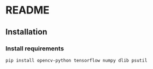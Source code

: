 # README

## Installation

### Install requirements

```bash
pip install opencv-python tensorflow numpy dlib psutil
```
